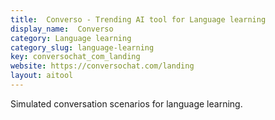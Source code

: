 ```yaml
---
title:  Converso - Trending AI tool for Language learning
display_name:  Converso
category: Language learning
category_slug: language-learning
key: conversochat_com_landing
website: https://conversochat.com/landing
layout: aitool
---
```


Simulated conversation scenarios for language learning.
